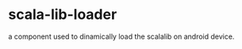 scala-lib-loader
================

a component used to dinamically load the scalalib on android device.
